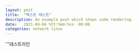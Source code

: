 ```yaml
---
layout: post
title:  "텍스트 테스트"
description: An example post which shows code rendering.
date:   2021-04-04 %tt:%mm:%ss -00:00
categories: network linux
---
```

'''테스트라인
